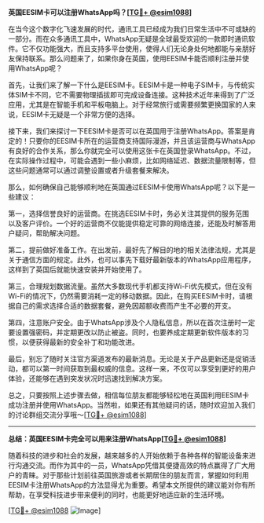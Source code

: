 **英国EESIM卡可以注册WhatsApp吗？[[TG💪+ @esim1088](https://t.me/s/esim1088)]**

在当今这个数字化飞速发展的时代，通讯工具已经成为我们日常生活中不可或缺的一部分。而在众多通讯工具中，WhatsApp无疑是全球最受欢迎的一款即时通讯软件。它不仅功能强大，而且支持多平台使用，使得人们无论身处何地都能与亲朋好友保持联系。那么问题来了，如果你身在英国，使用EESIM卡能否顺利注册并使用WhatsApp呢？

首先，让我们来了解一下什么是EESIM卡。EESIM卡是一种电子SIM卡，与传统实体SIM卡不同，它不需要物理插拔即可完成设备连接。这种技术近年来得到了广泛应用，尤其是在智能手机和平板电脑上。对于经常旅行或需要频繁更换国家的人来说，EESIM卡无疑是一个非常方便的选择。

接下来，我们来探讨一下EESIM卡是否可以在英国用于注册WhatsApp。答案是肯定的！只要你的EESIM卡所在的运营商支持国际漫游，并且该运营商与WhatsApp有良好的合作关系，那么你就完全可以使用这张卡在英国登录WhatsApp。不过，在实际操作过程中，可能会遇到一些小麻烦，比如网络延迟、数据流量限制等，但这些问题通常可以通过调整设置或者升级套餐来解决。

那么，如何确保自己能够顺利地在英国通过EESIM卡使用WhatsApp呢？以下是一些建议：

第一，选择信誉良好的运营商。在挑选EESIM卡时，务必关注其提供的服务范围以及客户评价。一个好的运营商不仅能提供稳定可靠的网络连接，还能及时解答用户疑问，帮助解决问题。

第二，提前做好准备工作。在出发前，最好先了解目的地的相关法律法规，尤其是关于通信方面的规定。此外，也可以事先下载好最新版本的WhatsApp应用程序，这样到了英国后就能快速安装并开始使用了。

第三，合理规划数据流量。虽然大多数现代手机都支持Wi-Fi优先模式，但在没有Wi-Fi的情况下，仍然需要消耗一定的移动数据。因此，在购买EESIM卡时，请根据自己的需求选择合适的数据套餐，避免因超额收费而产生不必要的开支。

第四，注意账户安全。由于WhatsApp涉及个人隐私信息，所以在首次注册时一定要设置强密码，并定期更改以防止被盗。同时，也要养成定期更新软件版本的习惯，以便获得最新的安全补丁和功能改进。

最后，别忘了随时关注官方渠道发布的最新消息。无论是关于产品更新还是促销活动，都可以第一时间获取到最权威的信息。这样一来，不仅可以享受到更好的用户体验，还能够在遇到突发状况时迅速找到解决方案。

总之，只要按照上述步骤去做，相信每位朋友都能够轻松地在英国利用EESIM卡成功注册并使用WhatsApp。当然啦，如果还有其他疑问的话，随时欢迎加入我们的讨论群组交流分享哦～[[TG💪+ @esim1088](https://t.me/s/esim1088)]

---

**总结：英国EESIM卡完全可以用来注册WhatsApp[[TG💪+ @esim1088](https://t.me/s/esim1088)]**

随着科技的进步和社会的发展，越来越多的人开始依赖于各种各样的智能设备来进行沟通交流。而作为其中的一员，WhatsApp凭借其便捷高效的特点赢得了广大用户的青睐。对于那些计划前往英国旅游或者长期居住的朋友而言，掌握如何利用EESIM卡注册WhatsApp的方法显得尤为重要。希望本文所提供的建议能对你有所帮助，在享受科技进步带来便利的同时，也能更好地适应新的生活环境。

[[TG💪+ @esim1088](https://t.me/s/esim1088) ![Image](https://i.postimg.cc/4NQfJmqS/Snipaste-2025-05-13-00-14-12.png)]